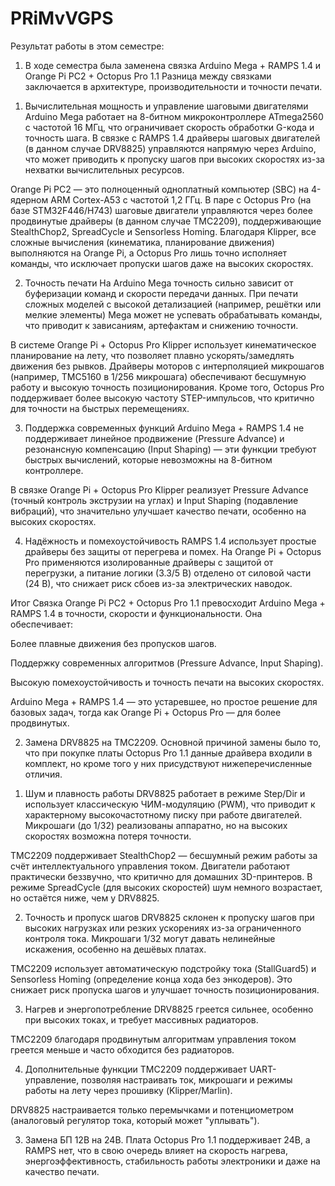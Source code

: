 # PRiMvVGPS

Результат работы в этом семестре:

1)  В ходе семестра была заменена связка Arduino Mega + RAMPS 1.4 и Orange Pi PC2 + Octopus Pro 1.1 Разница между связками заключается в архитектуре, производительности и точности печати.

1. Вычислительная мощность и управление шаговыми двигателями
Arduino Mega работает на 8-битном микроконтроллере ATmega2560 с частотой 16 МГц, что ограничивает скорость обработки G-кода и точность шага. В связке с RAMPS 1.4 драйверы шаговых двигателей (в данном случае DRV8825) управляются напрямую через Arduino, что может приводить к пропуску шагов при высоких скоростях из-за нехватки вычислительных ресурсов.

Orange Pi PC2 — это полноценный одноплатный компьютер (SBC) на 4-ядерном ARM Cortex-A53 с частотой 1,2 ГГц. В паре с Octopus Pro (на базе STM32F446/H743) шаговые двигатели управляются через более продвинутые драйверы (в данном случае TMC2209), поддерживающие StealthChop2, SpreadCycle и Sensorless Homing. Благодаря Klipper, все сложные вычисления (кинематика, планирование движения) выполняются на Orange Pi, а Octopus Pro лишь точно исполняет команды, что исключает пропуски шагов даже на высоких скоростях.

2. Точность печати
На Arduino Mega точность сильно зависит от буферизации команд и скорости передачи данных. При печати сложных моделей с высокой детализацией (например, решётки или мелкие элементы) Mega может не успевать обрабатывать команды, что приводит к зависаниям, артефактам и снижению точности.

В системе Orange Pi + Octopus Pro Klipper использует кинематическое планирование на лету, что позволяет плавно ускорять/замедлять движения без рывков. Драйверы моторов с интерполяцией микрошагов (например, TMC5160 в 1/256 микрошага) обеспечивают бесшумную работу и высокую точность позиционирования. Кроме того, Octopus Pro поддерживает более высокую частоту STEP-импульсов, что критично для точности на быстрых перемещениях.

3. Поддержка современных функций
Arduino Mega + RAMPS 1.4 не поддерживает линейное продвижение (Pressure Advance) и резонансную компенсацию (Input Shaping) — эти функции требуют быстрых вычислений, которые невозможны на 8-битном контроллере.

В связке Orange Pi + Octopus Pro Klipper реализует Pressure Advance (точный контроль экструзии на углах) и Input Shaping (подавление вибраций), что значительно улучшает качество печати, особенно на высоких скоростях.

4. Надёжность и помехоустойчивость
RAMPS 1.4 использует простые драйверы без защиты от перегрева и помех. На Orange Pi + Octopus Pro применяются изолированные драйверы с защитой от перегрузки, а питание логики (3.3/5 В) отделено от силовой части (24 В), что снижает риск сбоев из-за электрических наводок.

Итог
Связка Orange Pi PC2 + Octopus Pro 1.1 превосходит Arduino Mega + RAMPS 1.4 в точности, скорости и функциональности. Она обеспечивает:

Более плавные движения без пропусков шагов.

Поддержку современных алгоритмов (Pressure Advance, Input Shaping).

Высокую помехоустойчивость и точность печати на высоких скоростях.

Arduino Mega + RAMPS 1.4 — это устаревшее, но простое решение для базовых задач, тогда как Orange Pi + Octopus Pro — для более продвинутых.

2)  Замена DRV8825 на TMC2209. Основной причиной замены было то, что при покупке платы Octopus Pro 1.1 данные драйвера входили в комплект, но кроме того у них присудствуют нижеперечисленные отличия.

1. Шум и плавность работы
DRV8825 работает в режиме Step/Dir и использует классическую ЧИМ-модуляцию (PWM), что приводит к характерному высокочастотному писку при работе двигателей. Микрошаги (до 1/32) реализованы аппаратно, но на высоких скоростях возможна потеря точности.

TMC2209 поддерживает StealthChop2 — бесшумный режим работы за счёт интеллектуального управления током. Двигатели работают практически беззвучно, что критично для домашних 3D-принтеров. В режиме SpreadCycle (для высоких скоростей) шум немного возрастает, но остаётся ниже, чем у DRV8825.

2. Точность и пропуск шагов
DRV8825 склонен к пропуску шагов при высоких нагрузках или резких ускорениях из-за ограниченного контроля тока. Микрошаги 1/32 могут давать нелинейные искажения, особенно на дешёвых платах.

TMC2209 использует автоматическую подстройку тока (StallGuard5) и Sensorless Homing (определение конца хода без энкодеров). Это снижает риск пропуска шагов и улучшает точность позиционирования.

3. Нагрев и энергопотребление
DRV8825 греется сильнее, особенно при высоких токах, и требует массивных радиаторов.

TMC2209 благодаря продвинутым алгоритмам управления током греется меньше и часто обходится без радиаторов.

4. Дополнительные функции
TMC2209 поддерживает UART-управление, позволяя настраивать ток, микрошаги и режимы работы на лету через прошивку (Klipper/Marlin).

DRV8825 настраивается только перемычками и потенциометром (аналоговый регулятор тока, который может "уплывать").

3)  Замена БП 12В на 24В. Плата Octopus Pro 1.1 поддерживает 24В, а RAMPS нет, что в свою очередь влияет на скорость нагрева, энергоэффективность, стабильность работы электроники и даже на качество печати.
